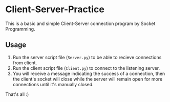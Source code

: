 # Client-Server-Practice
This is a basic and simple Client-Server connection program by Socket Programming.

## Usage
1. Run the server script file (```Server.py```) to be able to recieve connections from client.
2. Run the client script file (```Client.py```) to connect to the listening server.
3. You will receive a message indicating the success of a connection, then the client's socket will close while the server will remain open for more connections until it's manually closed.

That's all :)
